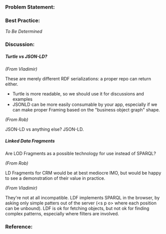 ### Problem Statement:

### Best Practice:

*To Be Determined*

### Discussion:

##### Turtle vs JSON-LD?

*(From Vladimir)*

These are merely different RDF serializations: a proper repo can return
either.

- Turtle is more readable, so we should use it for discussions and examples
- JSONLD can be more easily consumable by your app, especially if we can
make proper Framing based on the "business object graph" shape.


*(From Rob)*

JSON-LD vs anything else?  JSON-LD.

##### Linked Data Fragments

Are LOD Fragments as a possible technology for use instead of SPARQL?

*(From Rob)*

LD Fragments for CRM would be at best mediocre IMO, but would be happy to see a demonstration of their value in practice.

*(From Vladimir)*

They're not at all incompatible.  LDF implements SPARQL in the browser, by asking only simple patters out of the server (\<s p o> where each position can be unbound). LDF is ok for fetching objects, but not ok for finding complex patterns, especially where filters are involved.


### Reference:

